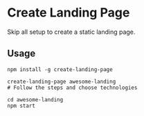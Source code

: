 # Create Landing Page

Skip all setup to create a static landing page.

## Usage

```
npm install -g create-landing-page

create-landing-page awesome-landing
# Follow the steps and choose technologies

cd awesome-landing
npm start
```
